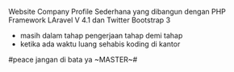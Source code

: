 Website Company Profile Sederhana yang dibangun dengan PHP Framework LAravel V 4.1 dan Twitter Bootstrap 3
- masih dalam tahap pengerjaan tahap demi tahap
- ketika ada waktu luang sehabis koding di kantor

#peace jangan di bata ya ~MASTER~#